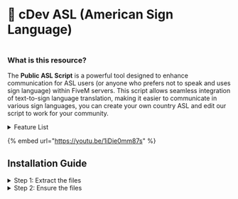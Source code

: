 # 🧏 cDev ASL (American Sign Language)

<figure><img src="https://cdev.is-pretty.cool/4Px8wzG.gif" alt=""><figcaption></figcaption></figure>

### What is this resource?

The **Public ASL Script** is a powerful tool designed to enhance communication for ASL users (or anyone who prefers not to speak and uses sign language) within FiveM servers. This script allows seamless integration of text-to-sign language translation, making it easier to communicate in various sign languages, you can create your own country ASL and edit our script to work for your community.

<details>

<summary>Feature List</summary>



* **Customizable Command**: Easily accessible through the `/asl` command, ensuring it fits naturally into your server's existing interactions. It can be configurable to any that you prefer.
* **Text Display Configurations**: Customize the appearance of your text with configurable options for font, color, scale, outline, and shadow effects. Tailor the visibility and style to suit your server's needs.
* **Sign Language Translations**: Translate typed text into sign language animations. You can configure and integrate multiple sign languages, allowing users from around the world to communicate more effectively.
* **Animation Settings**: Adjust animation speeds, flags, and custom durations to fine-tune the visual representation of text being translated into sign language.
* **Visibility and Range**: Set the range at which translations can be seen by other players, with options to control how much of a sentence is shown at once.
* **Standalone or Integrated Mode**: Choose between a standalone mode or integrate with other scripts as needed for your server's configuration.
* **Version Check and Debugging**: Ensure that you always have the latest version of the script and enable debug mode for troubleshooting when necessary.

#### Configurable Options:

* **Text Appearance**: Control the color, font, scale, outline, and shadow effects of the translated text.
* **Animation Speed**: Customize the fade-in and fade-out velocity of the animation.
* **Visibility Settings**: Control how far away other players can see the translated signs, and whether full sentences or individual words are displayed.
* **Time and Completion Settings**: Set the time after translation completion before the script resets and choose whether to show the entire sentence at once or word by word.

</details>



{% embed url="https://youtu.be/1iDie0mm87s" %}

## Installation Guide

<details>

<summary>Step 1: Extract the files</summary>

1. Extract the contents of the cdev\_signlanguage folder and place the resulting folder in your server's resource directory.

</details>

<details>

<summary>Step 2: Ensure the files</summary>

Your ensure should look like this in your `server.cfg`

```lua
ensure cdev_signlanguage
```

</details>

